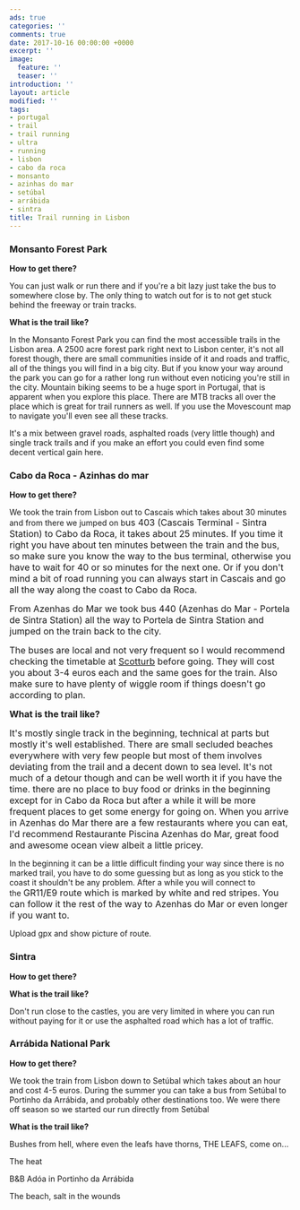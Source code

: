 ```yaml
---
ads: true
categories: ''
comments: true
date: 2017-10-16 00:00:00 +0000
excerpt: ''
image:
  feature: ''
  teaser: ''
introduction: ''
layout: article
modified: ''
tags:
- portugal
- trail
- trail running
- ultra
- running
- lisbon
- cabo da roca
- monsanto
- azinhas do mar
- setúbal
- arrábida
- sintra
title: Trail running in Lisbon
---
```



### Monsanto Forest Park

**How to get there?**

You can just walk or run there and if you're a bit lazy just take the bus to somewhere close by. The only thing to watch out for is to not get stuck behind the freeway or train tracks.

**What is the trail like?**

In the Monsanto Forest Park you can find the most accessible trails in the Lisbon area. A 2500 acre forest park right next to Lisbon center, it's not all forest though, there are small communities inside of it and roads and traffic, all of the things you will find in a big city. But if you know your way around the park you can go for a rather long run without even noticing you're still in the city. Mountain biking seems to be a huge sport in Portugal, that is apparent when you explore this place. There are MTB tracks all over the place which is great for trail runners as well. If you use the Movescount map to navigate you'll even see all these tracks.

It's a mix between gravel roads, asphalted roads (very little though) and single track trails and if you make an effort you could even find some decent vertical gain here.

### Cabo da Roca - Azinhas do mar

**How to get there?**

We took the train from Lisbon out to Cascais which takes about 30 minutes and from there we jumped on b<span style="font-size: 1rem;">us 403 (Cascais Terminal - Sintra Station) to Cabo da Roca, it takes about 25 minutes. If you time it right you have about ten minutes between the train and the bus, so make sure you know the way to the bus terminal, otherwise you have to wait for 40 or so minutes for the next one. Or if you don't mind a bit of road running you can always start in Cascais and go all the way along the coast to Cabo da Roca.</span>

<span style="font-size: 1rem;">From&nbsp;</span><span style="font-size: 1rem;">Azenhas do Mar we took b</span><span style="font-size: 1rem;">us 440 (Azenhas do Mar - Portela de Sintra Station) all the way to&nbsp;</span><span style="font-size: 1rem;">Portela de Sintra Station and jumped on the train back to the city.</span>

<span style="font-size: 1rem;">The buses are local and not very frequent so I would recommend checking the timetable at <a href="http://www.scotturb.com/">Scotturb</a>&nbsp;before going.&nbsp;</span><span style="font-size: 1rem;">They will cost you about 3-4 euros each and the same goes for the train.&nbsp;</span><span style="font-size: 1rem;">Also make sure to have plenty of wiggle room if things doesn't go according to plan.</span>

<span style="font-size: 1rem;"><b>What is the trail like?</b></span>

<span style="font-size: 1rem;">It's mostly single track in the beginning, technical at parts but mostly it's well established. There are small secluded beaches everywhere with very few people but most of them involves deviating from the trail and a decent down to sea level. It's not much of a detour though and can be well worth it if you have the time. there are no place to buy food or drinks in the beginning except for in Cabo da Roca but after a while it will be more frequent places to get some energy for going on. When you arrive in Azenhas do Mar there are a few restaurants where you can eat, I'd recommend&nbsp;</span><span style="font-size: 1rem;">Restaurante Piscina Azenhas do Mar, great food and awesome ocean view albeit a little pricey.</span>

In the beginning it can be a little difficult finding your way since there is no marked trail, you have to do some guessing but as long as you stick to the coast it shouldn't be any problem. After a while you will connect to the <span style="font-size: 1rem;">GR11/E9 route which is marked by white and red stripes. You can follow it the rest of the way to Azenhas do Mar or even longer if you want to.</span>

Upload gpx and show picture of route.

### Sintra

**How to get there?**

**What is the trail like?**

Don't run close to the castles, you are very limited in where you can run without paying for it or use the asphalted road which has a lot of traffic.

### Arrábida National Park

**How to get there?**

We took the train from Lisbon down to Setúbal which takes about an hour and cost 4-5 euros. During the summer you can take a bus from Setúbal to Portinho da Arrábida, and probably other destinations too. We were there off season so we started our run directly from Setúbal

**What is the trail like?**

Bushes from hell, where even the leafs have thorns, THE LEAFS, come on...

The heat

B&B Adóa in Portinho da Arrábida

The beach, salt in the wounds